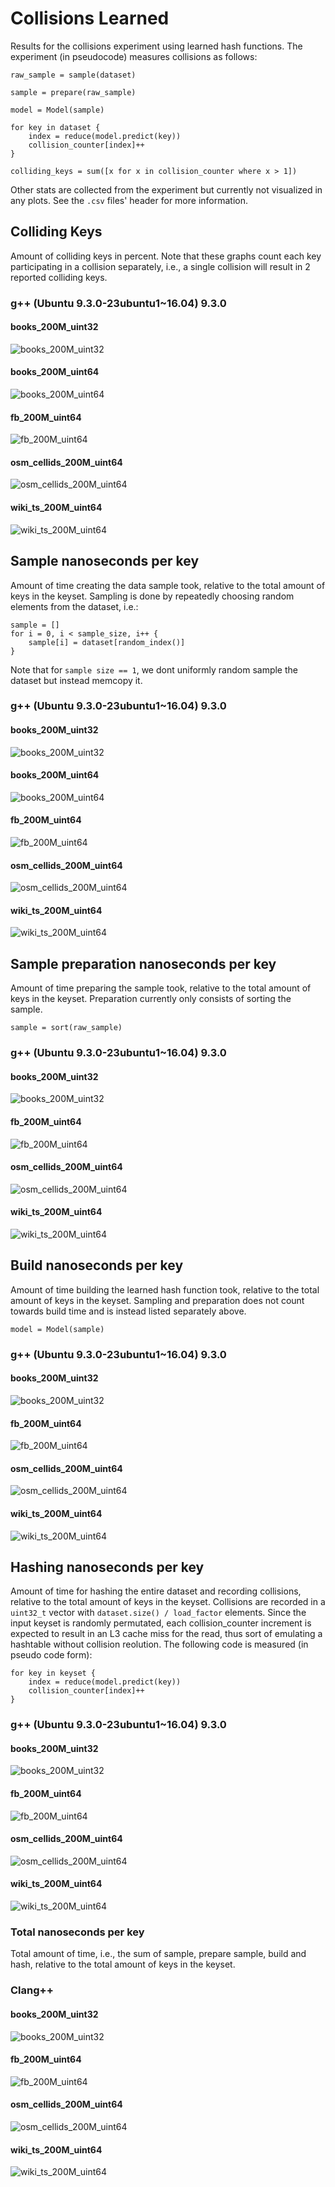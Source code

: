# Collisions Learned

Results for the collisions experiment using learned hash functions. The experiment (in pseudocode) measures collisions
as follows:

```
raw_sample = sample(dataset)

sample = prepare(raw_sample)

model = Model(sample)

for key in dataset {
    index = reduce(model.predict(key))
    collision_counter[index]++
}

colliding_keys = sum([x for x in collision_counter where x > 1])
```

Other stats are collected from the experiment but currently not visualized in any plots. See the `.csv` files' header
for more information.

## Colliding Keys

Amount of colliding keys in percent. Note that these graphs count each key participating in a collision separately,
i.e., a single collision will result in 2 reported colliding keys.

### g++ (Ubuntu 9.3.0-23ubuntu1~16.04) 9.3.0

#### books_200M_uint32

![books_200M_uint32](https://github.com/andreaskipf/hashing/blob/main/results/collisions_learned/graphs/colliding_keys_percent_books_200M_uint32_g++.png)

#### books_200M_uint64

![books_200M_uint64](https://github.com/andreaskipf/hashing/blob/main/results/collisions_learned/graphs/colliding_keys_percent_books_200M_uint64_g++.png)

#### fb_200M_uint64

![fb_200M_uint64](https://github.com/andreaskipf/hashing/blob/main/results/collisions_learned/graphs/colliding_keys_percent_fb_200M_uint64_g++.png)

#### osm_cellids_200M_uint64

![osm_cellids_200M_uint64](https://github.com/andreaskipf/hashing/blob/main/results/collisions_learned/graphs/colliding_keys_percent_osm_cellids_200M_uint64_g++.png)

#### wiki_ts_200M_uint64

![wiki_ts_200M_uint64](https://github.com/andreaskipf/hashing/blob/main/results/collisions_learned/graphs/colliding_keys_percent_wiki_ts_200M_uint64_g++.png)

## Sample nanoseconds per key

Amount of time creating the data sample took, relative to the total amount of keys in the keyset. Sampling is done by
repeatedly choosing random elements from the dataset, i.e.:

```
sample = []
for i = 0, i < sample_size, i++ {
    sample[i] = dataset[random_index()]
}
```

Note that for `sample size == 1`, we dont uniformly random sample the dataset but instead memcopy it.

### g++ (Ubuntu 9.3.0-23ubuntu1~16.04) 9.3.0

#### books_200M_uint32

![books_200M_uint32](https://github.com/andreaskipf/hashing/blob/main/results/collisions_learned/graphs/sample_nanoseconds_per_key_books_200M_uint32_g++.png)

#### books_200M_uint64

![books_200M_uint64](https://github.com/andreaskipf/hashing/blob/main/results/collisions_learned/graphs/sample_nanoseconds_per_key_books_200M_uint64_g++.png)

#### fb_200M_uint64

![fb_200M_uint64](https://github.com/andreaskipf/hashing/blob/main/results/collisions_learned/graphs/sample_nanoseconds_per_key_fb_200M_uint64_g++.png)

#### osm_cellids_200M_uint64

![osm_cellids_200M_uint64](https://github.com/andreaskipf/hashing/blob/main/results/collisions_learned/graphs/sample_nanoseconds_per_key_osm_cellids_200M_uint64_g++.png)

#### wiki_ts_200M_uint64

![wiki_ts_200M_uint64](https://github.com/andreaskipf/hashing/blob/main/results/collisions_learned/graphs/sample_nanoseconds_per_key_wiki_ts_200M_uint64_g++.png)

## Sample preparation nanoseconds per key

Amount of time preparing the sample took, relative to the total amount of keys in the keyset. Preparation currently only
consists of sorting the sample.

```
sample = sort(raw_sample)
```

### g++ (Ubuntu 9.3.0-23ubuntu1~16.04) 9.3.0

#### books_200M_uint32

![books_200M_uint32](https://github.com/andreaskipf/hashing/blob/main/results/collisions_learned/graphs/prepare_nanoseconds_per_key_books_200M_uint32_g++.png)

#### fb_200M_uint64

![fb_200M_uint64](https://github.com/andreaskipf/hashing/blob/main/results/collisions_learned/graphs/prepare_nanoseconds_per_key_fb_200M_uint64_g++.png)

#### osm_cellids_200M_uint64

![osm_cellids_200M_uint64](https://github.com/andreaskipf/hashing/blob/main/results/collisions_learned/graphs/prepare_nanoseconds_per_key_osm_cellids_200M_uint64_g++.png)

#### wiki_ts_200M_uint64

![wiki_ts_200M_uint64](https://github.com/andreaskipf/hashing/blob/main/results/collisions_learned/graphs/prepare_nanoseconds_per_key_wiki_ts_200M_uint64_g++.png)

## Build nanoseconds per key

Amount of time building the learned hash function took, relative to the total amount of keys in the keyset. Sampling and
preparation does not count towards build time and is instead listed separately above.

```
model = Model(sample)
```

### g++ (Ubuntu 9.3.0-23ubuntu1~16.04) 9.3.0

#### books_200M_uint32

![books_200M_uint32](https://github.com/andreaskipf/hashing/blob/main/results/collisions_learned/graphs/build_nanoseconds_per_key_books_200M_uint32_g++.png)

#### fb_200M_uint64

![fb_200M_uint64](https://github.com/andreaskipf/hashing/blob/main/results/collisions_learned/graphs/build_nanoseconds_per_key_fb_200M_uint64_g++.png)

#### osm_cellids_200M_uint64

![osm_cellids_200M_uint64](https://github.com/andreaskipf/hashing/blob/main/results/collisions_learned/graphs/build_nanoseconds_per_key_osm_cellids_200M_uint64_g++.png)

#### wiki_ts_200M_uint64

![wiki_ts_200M_uint64](https://github.com/andreaskipf/hashing/blob/main/results/collisions_learned/graphs/build_nanoseconds_per_key_wiki_ts_200M_uint64_g++.png)

## Hashing nanoseconds per key

Amount of time for hashing the entire dataset and recording collisions, relative to the total amount of keys in the
keyset. Collisions are recorded in a `uint32_t` vector with `dataset.size() / load_factor` elements. Since the input
keyset is randomly permutated, each collision_counter increment is expected to result in an L3 cache miss for the read,
thus sort of emulating a hashtable without collision reolution. The following code is measured (in pseudo code form):

```
for key in keyset {
    index = reduce(model.predict(key))
    collision_counter[index]++
}
```

### g++ (Ubuntu 9.3.0-23ubuntu1~16.04) 9.3.0

#### books_200M_uint32

![books_200M_uint32](https://github.com/andreaskipf/hashing/blob/main/results/collisions_learned/graphs/hashing_nanoseconds_per_key_books_200M_uint32_g++.png)

#### fb_200M_uint64

![fb_200M_uint64](https://github.com/andreaskipf/hashing/blob/main/results/collisions_learned/graphs/hashing_nanoseconds_per_key_fb_200M_uint64_g++.png)

#### osm_cellids_200M_uint64

![osm_cellids_200M_uint64](https://github.com/andreaskipf/hashing/blob/main/results/collisions_learned/graphs/hashing_nanoseconds_per_key_osm_cellids_200M_uint64_g++.png)

#### wiki_ts_200M_uint64

![wiki_ts_200M_uint64](https://github.com/andreaskipf/hashing/blob/main/results/collisions_learned/graphs/hashing_nanoseconds_per_key_wiki_ts_200M_uint64_g++.png)

### Total nanoseconds per key

Total amount of time, i.e., the sum of sample, prepare sample, build and hash, relative to the total amount of keys in
the keyset.

### Clang++

#### books_200M_uint32

![books_200M_uint32](https://github.com/andreaskipf/hashing/blob/main/results/collisions_learned/graphs/total_nanoseconds_per_key_books_200M_uint32_g++.png)

#### fb_200M_uint64

![fb_200M_uint64](https://github.com/andreaskipf/hashing/blob/main/results/collisions_learned/graphs/total_nanoseconds_per_key_fb_200M_uint64_g++.png)

#### osm_cellids_200M_uint64

![osm_cellids_200M_uint64](https://github.com/andreaskipf/hashing/blob/main/results/collisions_learned/graphs/total_nanoseconds_per_key_osm_cellids_200M_uint64_g++.png)

#### wiki_ts_200M_uint64

![wiki_ts_200M_uint64](https://github.com/andreaskipf/hashing/blob/main/results/collisions_learned/graphs/total_nanoseconds_per_key_wiki_ts_200M_uint64_g++.png)